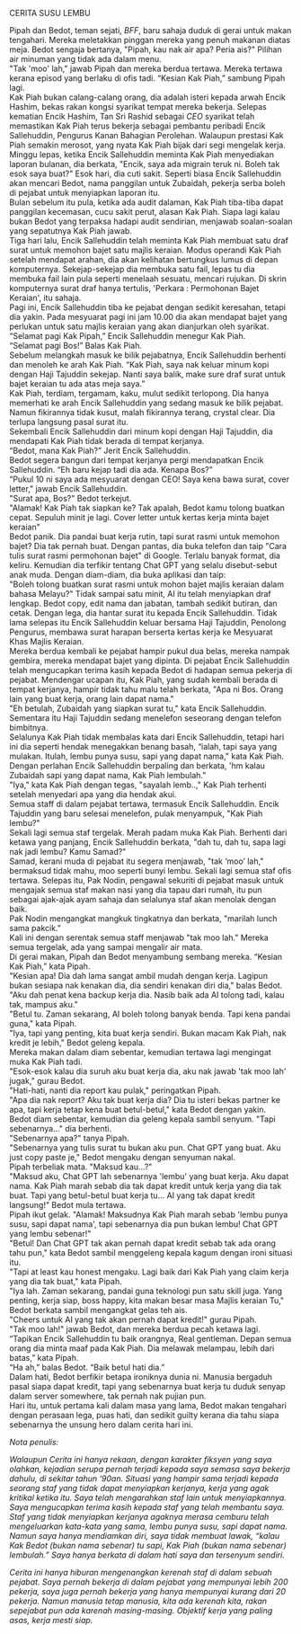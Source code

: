 CERITA SUSU LEMBU

Pipah dan Bedot, teman sejati, *BFF*, baru sahaja duduk di gerai untuk makan tengahari. Mereka meletakkan pinggan mereka yang penuh makanan diatas meja. Bedot sengaja bertanya, "Pipah, kau nak air apa? Peria ais?" Pilihan air minuman yang tidak ada dalam menu.  
"Tak 'moo' lah," jawab Pipah dan mereka berdua tertawa. Mereka tertawa kerana episod yang berlaku di ofis tadi. “Kesian Kak Piah,” sambung Pipah lagi.  
Kak Piah bukan calang-calang orang, dia adalah isteri kepada arwah Encik Hashim, bekas rakan kongsi syarikat tempat mereka bekerja. Selepas kematian Encik Hashim, Tan Sri Rashid sebagai *CEO* syarikat telah memastikan Kak Piah terus bekerja sebagai pembantu peribadi Encik Sallehuddin, Pengurus Kanan Bahagian Perolehan. Walaupun prestasi Kak Piah semakin merosot, yang nyata Kak Piah bijak dari segi mengelak kerja.  
Minggu lepas, ketika Encik Sallehuddin meminta Kak Piah menyediakan laporan bulanan, dia berkata, "Encik, saya ada migrain teruk ni. Boleh tak esok saya buat?" Esok hari, dia cuti sakit. Seperti biasa Encik Sallehuddin akan mencari Bedot, nama panggilan untuk Zubaidah, pekerja serba boleh di pejabat untuk menyiapkan laporan itu.  
Bulan sebelum itu pula, ketika ada audit dalaman, Kak Piah tiba-tiba dapat panggilan kecemasan, cucu sakit perut, alasan Kak Piah. Siapa lagi kalau bukan Bedot yang terpaksa hadapi audit sendirian, menjawab soalan-soalan yang sepatutnya Kak Piah jawab.  
Tiga hari lalu, Encik Sallehuddin telah meminta Kak Piah membuat satu draf surat untuk memohon bajet satu majlis keraian. Modus operandi Kak Piah setelah mendapat arahan, dia akan kelihatan bertungkus lumus di depan komputernya. Sekejap-sekejap dia membuka satu fail, lepas tu dia membuka fail lain pula seperti menelaah sesuatu, mencari rujukan. Di skrin komputernya surat draf hanya tertulis, 'Perkara : Permohonan Bajet Keraian', itu sahaja.  
Pagi ini, Encik Sallehuddin tiba ke pejabat dengan sedikit keresahan, tetapi dia yakin. Pada mesyuarat pagi ini jam 10.00 dia akan mendapat bajet yang perlukan untuk satu majlis keraian yang akan dianjurkan oleh syarikat.  
“Selamat pagi Kak Pipah,” Encik Sallehuddin menegur Kak Piah.  
“Selamat pagi Bos\!” Balas Kak Piah.  
Sebelum melangkah masuk ke bilik pejabatnya, Encik Sallehuddin berhenti dan menoleh ke arah Kak Piah. “Kak Piah, saya nak keluar minum kopi dengan Haji Tajuddin sekejap. Nanti saya balik, make sure draf surat untuk bajet keraian tu ada atas meja saya.”  
Kak Piah, terdiam, tergamam, kaku, mulut sedikit terlopong. Dia hanya memerhati ke arah Encik Sallehuddin yang sedang masuk ke bilik pejabat. Namun fikirannya tidak kusut, malah fikirannya terang, crystal clear. Dia terlupa langsung pasal surat itu.  
Sekembali Encik Sallehuddin dari minum kopi dengan Haji Tajuddin, dia mendapati Kak Piah tidak berada di tempat kerjanya.  
“Bedot, mana Kak Piah?” Jerit Encik Sallehuddin.  
Bedot segera bangun dari tempat kerjanya pergi mendapatkan Encik Sallehuddin. “Eh baru kejap tadi dia ada. Kenapa Bos?”  
“Pukul 10 ni saya ada mesyuarat dengan CEO\! Saya kena  bawa surat, cover letter," jawab Encik Sallehuddin.  
"Surat apa, Bos?" Bedot terkejut.  
"Alamak\! Kak Piah tak siapkan ke? Tak apalah, Bedot kamu tolong buatkan cepat. Sepuluh minit je lagi. Cover letter untuk kertas kerja minta bajet keraian"  
Bedot panik. Dia pandai buat kerja rutin, tapi surat rasmi untuk memohon bajet? Dia tak pernah buat. Dengan pantas, dia buka telefon dan taip "Cara tulis surat rasmi permohonan bajet" di Google. Terlalu banyak format, dia keliru. Kemudian dia terfikir tentang Chat GPT yang selalu disebut-sebut anak muda. Dengan diam-diam, dia buka aplikasi dan taip:  
"Boleh tolong buatkan surat rasmi untuk mohon bajet majlis keraian dalam bahasa Melayu?" Tidak sampai satu minit, AI itu telah menyiapkan draf lengkap. Bedot copy, edit nama dan jabatan, tambah sedikit butiran, dan cetak. Dengan lega, dia hantar surat itu kepada Encik Sallehuddin. Tidak lama selepas itu Encik Sallehuddin keluar bersama Haji Tajuddin, Penolong Pengurus, membawa surat harapan berserta kertas kerja ke Mesyuarat Khas Majlis Keraian.   
Mereka berdua kembali ke pejabat hampir pukul dua belas, mereka nampak gembira, mereka mendapat bajet yang dipinta. Di pejabat Encik Sallehuddin telah mengucapkan terima kasih kepada Bedot di hadapan semua pekerja di pejabat. Mendengar ucapan itu, Kak Piah, yang sudah kembali berada di tempat kerjanya, hampir tidak tahu malu telah berkata, "Apa ni Bos. Orang lain yang buat kerja, orang lain dapat nama."  
"Eh betulah, Zubaidah yang siapkan surat tu," kata Encik Sallehuddin. Sementara itu Haji Tajuddin sedang menelefon seseorang dengan telefon bimbitnya.   
Selalunya Kak Piah tidak membalas kata dari Encik Sallehuddin, tetapi hari ini dia seperti hendak menegakkan benang basah, “ialah, tapi saya yang mulakan. Itulah, lembu punya susu, sapi yang dapat nama," kata Kak Piah.  
Dengan perlahan Encik Sallehuddin berpaling dan berkata, 'hm kalau Zubaidah sapi yang dapat nama, Kak Piah lembulah."  
"Iya," kata Kak Piah dengan tegas, "sayalah lemb..," Kak Piah terhenti setelah menyedari apa yang dia hendak akui.  
Semua staff di dalam pejabat tertawa, termasuk Encik Sallehuddin. Encik Tajuddin yang baru selesai menelefon, pulak menyampuk, "Kak Piah lembu?"  
Sekali lagi semua staf tergelak. Merah padam muka Kak Piah. Berhenti dari ketawa yang panjang, Encik Sallehuddin berkata, "dah tu, dah tu, sapa lagi nak jadi lembu? Kamu Samad?"  
Samad, kerani muda di pejabat itu segera menjawab, "tak ‘moo’ lah," bermaksud tidak mahu, moo seperti bunyi lembu. Sekali lagi semua staf ofis tertawa. Selepas itu, Pak Nodin, pengawal sekuriti di pejabat masuk untuk mengajak semua staf makan nasi yang dia tapau dari rumah, itu pun sebagai ajak-ajak ayam sahaja dan selalunya staf akan menolak dengan baik.  
Pak Nodin mengangkat mangkuk tingkatnya dan berkata, "marilah lunch sama pakcik."  
Kali ini dengan serentak semua staff menjawab "tak moo lah." Mereka semua tergelak, ada yang sampai mengalir air mata.  
Di gerai makan, Pipah dan Bedot menyambung sembang mereka. “Kesian Kak Piah,” kata Pipah.  
"Kesian apa\! Dia dah lama sangat ambil mudah dengan kerja. Lagipun bukan sesiapa nak kenakan dia, dia sendiri kenakan diri dia," balas Bedot. "Aku dah penat kena backup kerja dia. Nasib baik ada AI tolong tadi, kalau tak, mampus aku."  
"Betul tu. Zaman sekarang, AI boleh tolong banyak benda. Tapi kena pandai guna," kata Pipah.  
"Iya, tapi yang penting, kita buat kerja sendiri. Bukan macam Kak Piah, nak kredit je lebih," Bedot geleng kepala.  
Mereka makan dalam diam sebentar, kemudian tertawa lagi mengingat muka Kak Piah tadi.  
"Esok-esok kalau dia suruh aku buat kerja dia, aku nak jawab 'tak moo lah' jugak," gurau Bedot.  
"Hati-hati, nanti dia report kau pulak," peringatkan Pipah.  
"Apa dia nak report? Aku tak buat kerja dia? Dia tu isteri bekas partner ke apa, tapi kerja tetap kena buat betul-betul," kata Bedot dengan yakin.  
Bedot diam sebentar, kemudian dia geleng kepala sambil senyum. "Tapi sebenarnya..." dia berhenti.  
"Sebenarnya apa?" tanya Pipah.  
"Sebenarnya yang tulis surat tu bukan aku pun. Chat GPT yang buat. Aku just copy paste je," Bedot mengaku dengan senyuman nakal.  
Pipah terbeliak mata. "Maksud kau...?"  
"Maksud aku, Chat GPT lah sebenarnya 'lembu' yang buat kerja. Aku dapat nama. Kak Piah marah sebab dia tak dapat kredit untuk kerja yang dia tak buat. Tapi yang betul-betul buat kerja tu... AI yang tak dapat kredit langsung\!" Bedot mula tertawa.  
Pipah ikut gelak. "Alamak\! Maksudnya Kak Piah marah sebab 'lembu punya susu, sapi dapat nama', tapi sebenarnya dia pun bukan lembu\! Chat GPT yang lembu sebenar\!"  
"Betul\! Dan Chat GPT tak akan pernah dapat kredit sebab tak ada orang tahu pun," kata Bedot sambil menggeleng kepala kagum dengan ironi situasi itu.  
"Tapi at least kau honest mengaku. Lagi baik dari Kak Piah yang claim kerja yang dia tak buat," kata Pipah.  
"Iya lah. Zaman sekarang, pandai guna teknologi pun satu skill juga. Yang penting, kerja siap, boss happy, kita makan besar masa Majlis keraian Tu," Bedot berkata sambil mengangkat gelas teh ais.  
"Cheers untuk AI yang tak akan pernah dapat kredit\!" gurau Pipah.  
"Tak moo lah\!" jawab Bedot, dan mereka berdua pecah ketawa lagi.  
“Tapikan Encik Sallehuddin tu baik orangnya, Real gentleman. Depan semua orang dia minta maaf pada Kak Piah. Dia melawak melampau, lebih dari batas,” kata Pipah.  
“Ha ah,” balas Bedot. “Baik betul hati dia.”  
Dalam hati, Bedot berfikir betapa ironiknya dunia ni. Manusia bergaduh pasal siapa dapat kredit, tapi yang sebenarnya buat kerja tu duduk senyap dalam server somewhere, tak pernah nak pujian pun.  
Hari itu, untuk pertama kali dalam masa yang lama, Bedot makan tengahari dengan perasaan lega, puas hati, dan sedikit guilty kerana dia tahu siapa sebenarnya the unsung hero dalam cerita hari ini.

*Nota penulis:*

*Walaupun Cerita ini hanya rekaan, dengan karakter fiksyen yang saya olahkan, kejadian serupa pernah terjadi kepada saya semasa saya bekerja dahulu, di sekitar tahun ‘90an. Situasi yang hampir sama terjadi kepada seorang staf yang tidak dapat menyiapkan kerjanya, kerja yang agak kritikal ketika itu. Saya telah mengarahkan staf lain untuk menyiapkannya. Saya mengucapkan terima kasih kepada staf yang telah membantu saya. Staf yang tidak menyiapkan kerjanya agaknya merasa cemburu telah mengeluarkan kata-kata yang sama, lembu punya susu, sapi dapat nama. Namun saya hanya mendiamkan diri, saya tidak membuat lawak, “kalau Kak Bedot (bukan nama sebenar) tu sapi, Kak Piah (bukan nama sebenar) lembulah.” Saya hanya berkata di dalam hati saya dan tersenyum sendiri.* 

*Cerita ini hanya hiburan mengenangkan kerenah staf di dalam sebuah pejabat. Saya pernah bekerja di dalam pejabat yang mempunyai lebih 200 pekerja, saya juga pernah bekerja yang hanya mempunyai kurang dari 20 pekerja. Namun manusia tetap manusia, kita ada kerenah kita, rakan sepejabat pun ada karenah masing-masing. Objektif kerja yang paling asas, kerja mesti siap.*

 

